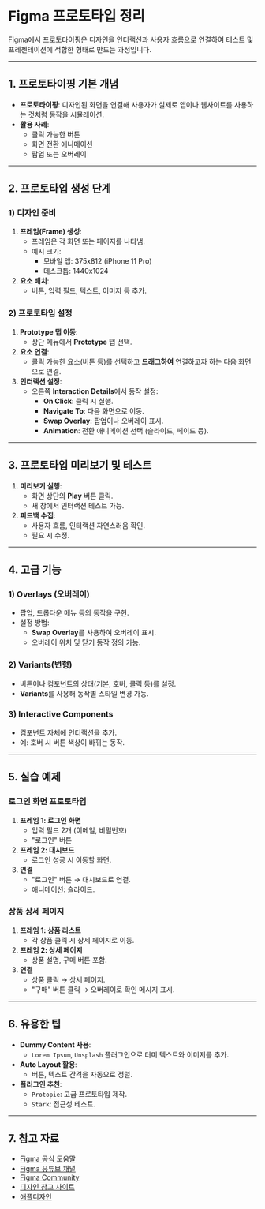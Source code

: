# Figma 프로토타입 정리

Figma에서 프로토타이핑은 디자인을 인터랙션과 사용자 흐름으로 연결하여 테스트 및 프레젠테이션에 적합한 형태로 만드는 과정입니다.

---

## **1. 프로토타이핑 기본 개념**
- **프로토타이핑**: 디자인된 화면을 연결해 사용자가 실제로 앱이나 웹사이트를 사용하는 것처럼 동작을 시뮬레이션.
- **활용 사례**:
  - 클릭 가능한 버튼
  - 화면 전환 애니메이션
  - 팝업 또는 오버레이

---

## **2. 프로토타입 생성 단계**
### **1) 디자인 준비**
1. **프레임(Frame) 생성**:
   - 프레임은 각 화면 또는 페이지를 나타냄.
   - 예시 크기:
     - 모바일 앱: 375x812 (iPhone 11 Pro)
     - 데스크톱: 1440x1024
2. **요소 배치**:
   - 버튼, 입력 필드, 텍스트, 이미지 등 추가.

### **2) 프로토타입 설정**
1. **Prototype 탭 이동**:
   - 상단 메뉴에서 **Prototype** 탭 선택.
2. **요소 연결**:
   - 클릭 가능한 요소(버튼 등)를 선택하고 **드래그하여** 연결하고자 하는 다음 화면으로 연결.
3. **인터랙션 설정**:
   - 오른쪽 **Interaction Details**에서 동작 설정:
     - **On Click**: 클릭 시 실행.
     - **Navigate To**: 다음 화면으로 이동.
     - **Swap Overlay**: 팝업이나 오버레이 표시.
     - **Animation**: 전환 애니메이션 선택 (슬라이드, 페이드 등).

---

## **3. 프로토타입 미리보기 및 테스트**
1. **미리보기 실행**:
   - 화면 상단의 **Play** 버튼 클릭.
   - 새 창에서 인터랙션 테스트 가능.
2. **피드백 수집**:
   - 사용자 흐름, 인터랙션 자연스러움 확인.
   - 필요 시 수정.

---

## **4. 고급 기능**
### **1) Overlays (오버레이)**
- 팝업, 드롭다운 메뉴 등의 동작을 구현.
- 설정 방법:
  - **Swap Overlay**를 사용하여 오버레이 표시.
  - 오버레이 위치 및 닫기 동작 정의 가능.

### **2) Variants(변형)**
- 버튼이나 컴포넌트의 상태(기본, 호버, 클릭 등)를 설정.
- **Variants**를 사용해 동작별 스타일 변경 가능.

### **3) Interactive Components**
- 컴포넌트 자체에 인터랙션을 추가.
- 예: 호버 시 버튼 색상이 바뀌는 동작.

---

## **5. 실습 예제**
### **로그인 화면 프로토타입**
1. **프레임 1: 로그인 화면**
   - 입력 필드 2개 (이메일, 비밀번호)
   - "로그인" 버튼
2. **프레임 2: 대시보드**
   - 로그인 성공 시 이동할 화면.
3. **연결**
   - "로그인" 버튼 → 대시보드로 연결.
   - 애니메이션: 슬라이드.

### **상품 상세 페이지**
1. **프레임 1: 상품 리스트**
   - 각 상품 클릭 시 상세 페이지로 이동.
2. **프레임 2: 상세 페이지**
   - 상품 설명, 구매 버튼 포함.
3. **연결**
   - 상품 클릭 → 상세 페이지.
   - "구매" 버튼 클릭 → 오버레이로 확인 메시지 표시.

---

## **6. 유용한 팁**
- **Dummy Content 사용**:
  - `Lorem Ipsum`, `Unsplash` 플러그인으로 더미 텍스트와 이미지를 추가.
- **Auto Layout 활용**:
  - 버튼, 텍스트 간격을 자동으로 정렬.
- **플러그인 추천**:
  - `Protopie`: 고급 프로토타입 제작.
  - `Stark`: 접근성 테스트.

---

## **7. 참고 자료**
- [Figma 공식 도움말](https://help.figma.com)
- [Figma 유튜브 채널](https://www.youtube.com/figma)
- [Figma Community](https://figma.com/community)
- [디자인 참고 사이트](https://m3.material.io/)
- [애플디자인](https://developer.apple.com/design/)